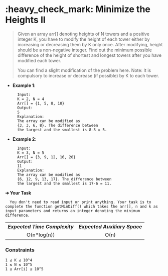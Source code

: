 <h1>:heavy_check_mark: Minimize the Heights II </h1>
<blockquote>Given an array arr[] denoting heights of N towers and a positive integer K, you have to modify the height of each tower either by increasing or decreasing them by K only once. After modifying, height should be a non-negative integer. 
Find out the minimum possible difference of the height of shortest and longest towers after you have modified each tower.

You can find a slight modification of the problem here.
Note: It is compulsory to increase or decrease (if possible) by K to each tower.</blockquote>

* **Example 1**:<br>

        Input:
        K = 2, N = 4
        Arr[] = {1, 5, 8, 10}
        Output:
        5
        Explanation:
        The array can be modified as 
        {3, 3, 6, 8}. The difference between 
        the largest and the smallest is 8-3 = 5.

* **Example 2**:<br>

        Input:
        K = 3, N = 5
        Arr[] = {3, 9, 12, 16, 20}
        Output:
        11
        Explanation:
        The array can be modified as
        {6, 12, 9, 13, 17}. The difference between 
        the largest and the smallest is 17-6 = 11. 

**➔ Your Task**

      You don't need to read input or print anything. Your task is to complete the function getMinDiff() which takes the arr[], n and k as input parameters and returns an integer denoting the minimum difference.



<table align="center">
      <tr><td><em><b>Expected Time Complexity</td> <td><em><b>Expected Auxiliary Space</td></tr>
      <tr><td align="center">O(n*log(n))</td> <td align="center">O(n)</td></tr>
</table>

### **Constraints** 
    1 ≤ K ≤ 10^4
    1 ≤ N ≤ 10^5
    1 ≤ Arr[i] ≤ 10^5